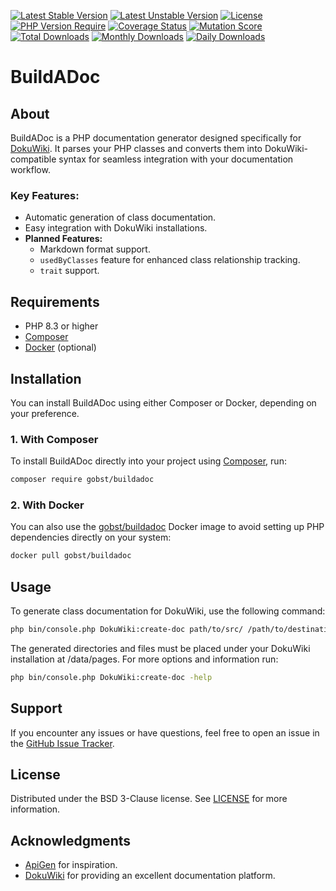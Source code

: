 [![Latest Stable Version](https://poser.pugx.org/pugx/badge-poser/version.svg)](https://packagist.org/packages/gobst/buildadoc)
[![Latest Unstable Version](http://poser.pugx.org/gobst/buildadoc/v/unstable)](https://packagist.org/packages/gobst/buildadoc)
[![License](http://poser.pugx.org/gobst/buildadoc/license)](https://packagist.org/packages/gobst/buildadoc)
[![PHP Version Require](http://poser.pugx.org/gobst/buildadoc/require/php)](https://packagist.org/packages/gobst/buildadoc)
[![Coverage Status](https://coveralls.io/repos/github/gobst/buildadoc/badge.svg?branch=main)](https://coveralls.io/github/gobst/buildadoc?branch=main)
[![Mutation Score](https://img.shields.io/badge/Mutation_Score-35.87%25-brightgreen)](https://img.shields.io/badge/Mutation_Score-35.87%25-brightgreen)
[![Total Downloads](http://poser.pugx.org/gobst/buildadoc/downloads)](https://packagist.org/packages/gobst/buildadoc)
[![Monthly Downloads](http://poser.pugx.org/gobst/buildadoc/d/monthly)](https://packagist.org/packages/gobst/buildadoc)
[![Daily Downloads](http://poser.pugx.org/gobst/buildadoc/d/daily)](https://packagist.org/packages/gobst/buildadoc)

# BuildADoc

## About

BuildADoc is a PHP documentation generator designed specifically for [DokuWiki](https://github.com/dokuwiki/dokuwiki). 
It parses your PHP classes and converts them into DokuWiki-compatible syntax for seamless integration with your documentation workflow.

### Key Features:
- Automatic generation of class documentation.
- Easy integration with DokuWiki installations.
- **Planned Features:**
    - Markdown format support.
    - `usedByClasses` feature for enhanced class relationship tracking.
    - `trait` support.

## Requirements
- PHP 8.3 or higher
- [Composer](https://getcomposer.org/)
- [Docker](https://www.docker.com/) (optional)

## Installation

You can install BuildADoc using either Composer or Docker, depending on your preference.

### 1. With Composer

To install BuildADoc directly into your project using [Composer](https://getcomposer.org/), run:

```bash
composer require gobst/buildadoc
```

### 2. With Docker

You can also use the [gobst/buildadoc](https://hub.docker.com/r/gobst/buildadoc) Docker image to avoid setting up PHP dependencies directly on your system:

```bash
docker pull gobst/buildadoc
```

## Usage

To generate class documentation for DokuWiki, use the following command:

```bash 
php bin/console.php DokuWiki:create-doc path/to/src/ /path/to/destination/dir/ projectname
```

The generated directories and files must be placed under your DokuWiki installation at /data/pages.
For more options and information run:

```bash 
php bin/console.php DokuWiki:create-doc -help
```

## Support

If you encounter any issues or have questions, feel free to open an issue in the [GitHub Issue Tracker](https://github.com/gobst/buildadoc/issues).

## License

Distributed under the BSD 3-Clause license. See [LICENSE](LICENSE) for more information.

## Acknowledgments

- [ApiGen](https://github.com/ApiGen/ApiGen) for inspiration.
- [DokuWiki](https://github.com/dokuwiki/dokuwiki) for providing an excellent documentation platform.